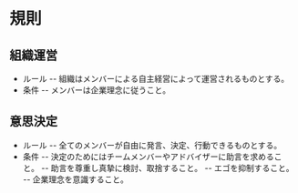 # 規則

## 組織運営
- ルール
-- 組織はメンバーによる自主経営によって運営されるものとする。
- 条件
-- メンバーは企業理念に従うこと。

## 意思決定
- ルール
-- 全てのメンバーが自由に発言、決定、行動できるものとする。
- 条件
-- 決定のためにはチームメンバーやアドバイザーに助言を求めること。
-- 助言を尊重し真摯に検討、取捨すること。
-- エゴを抑制すること。
-- 企業理念を意識すること。